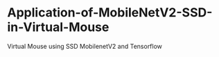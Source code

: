 # Application-of-MobileNetV2-SSD-in-Virtual-Mouse
Virtual Mouse using SSD MobilenetV2 and Tensorflow
